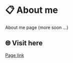#  :clipboard: About me
About me page (more soon ...)

## :globe_with_meridians: Visit here
[Page link](https://starshums.github.io/)
